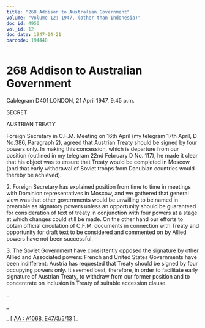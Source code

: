 ```yaml
---
title: "268 Addison to Australian Government"
volume: "Volume 12: 1947, (other than Indonesia)"
doc_id: 4950
vol_id: 12
doc_date: 1947-04-21
barcode: 194440
---
```


# 268 Addison to Australian Government

Cablegram D401 LONDON, 21 April 1947, 9.45 p.m.

SECRET

AUSTRIAN TREATY

Foreign Secretary in C.F.M. Meeting on 16th April (my telegram 17th April, D No.386, Paragraph 2), agreed that Austrian Treaty should be signed by four powers only. In making this concession, which is departure from our position (outlined in my telegram 22nd February D No. 117), he made it clear that his object was to ensure that Treaty would be completed in Moscow (and that early withdrawal of Soviet troops from Danubian countries would thereby be achieved).

2\. Foreign Secretary has explained position from time to time in meetings with Dominion representatives in Moscow, and we gathered that general view was that other governments would be unwilling to be named in preamble as signatory powers unless an opportunity should be guaranteed for consideration of text of treaty in conjunction with four powers at a stage at which changes could still be made. On the other hand our efforts to obtain official circulation of C.F.M. documents in connection with Treaty and opportunity for draft text to be considered and commented on by Allied powers have not been successful.

3\. The Soviet Government have consistently opposed the signature by other Allied and Associated powers: French and United States Governments have been indifferent: Austria has requested that Treaty should be signed by four occupying powers only. It seemed best, therefore, in order to facilitate early signature of Austrian Treaty, to withdraw from our former position and to concentrate on inclusion in Treaty of suitable accession clause.

_

_

_ [ [AA : A1068, E47/3/5/13](http://www.naa.gov.au/cgi-bin/Search?O=I&Number=194440) ]_

